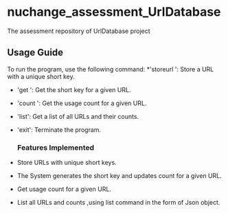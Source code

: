 # nuchange_assessment_UrlDatabase
The assessment repository of UrlDatabase project

## Usage Guide

To run the program, use the following command:
*'storeurl <url>': Store a URL with a unique short key.
* 'get <url>': Get the short key for a given URL.
* 'count <url>': Get the usage count for a given URL.
* 'list': Get a list of all URLs and their counts.
* 'exit': Terminate the program.

  ### Features Implemented
* Store URLs with unique short keys.
* The System generates the short key and updates count for a given URL.
* Get usage count for a given URL.
* List all URLs and counts ,using list command in the form of Json object.
